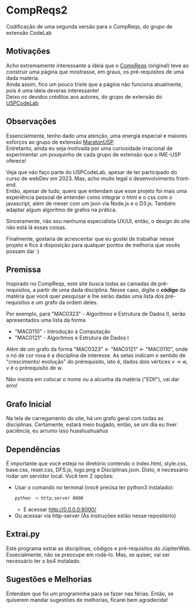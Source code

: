 # CompReqs2
Codificação de uma segunda versão para o CompReqs, do grupo de extensão CodeLab

## Motivações
Acho extremamente interessante a ideia que o [CompReqs](https://bccdev.ime.usp.br/compreqs/) (original) teve ao construir uma página que mostrasse, em graus, os pré-requisitos de uma dada matéria.  
Ainda assim, fico um pouco triste que a página não funciona atualmente, pois é uma ideia deveras interessante!  
Deixo os devidos créditos aos autores, do grupo de extensão do [USPCodeLab](https://codelab.ime.usp.br/#/)

## Observações
Essencialmente, tenho dado uma atenção, uma energia especial e maiores esforços ao grupo de extensão [MaratonUSP](https://www.ime.usp.br/~maratona/).  
Entretanto, ainda eu seja motivada por uma curiosidade irracional de experimentar um pouquinho de cada grupo de extensão que o IME-USP oferece!

Veja que não faço parte do USPCodeLab, apesar de ter participado do curso de webDev em 2023. Mas, acho muito legal o desenvolvimento front-end.  
Então, apesar de tudo, quero que entendam que esse projeto foi mais uma experiência pessoal de entender como integrar o html e o css com o javascript, além de mexer com um json via Node.js e o D3.js. Também adaptar algum algoritmo de grafos na prática.  

Sinceramente, não sou nenhuma especialista UX/UI, então, o design do site não está lá essas coisas.

Finalmente, gostaria de acrescentar que eu gostei de trabalhar nesse projeto e fico à disposição para qualquer pontos de melhoria que vocês possam dar :)

## Premissa
Inspirado no CompReqs, este site busca todas as camadas de pré-requisitos, a partir de uma dada disciplina. Nesse caso, digite o **código** da matéria que você quer pesquisar e lhe serão dadas uma lista dos pré-requisitos e um grafo da ordem deles. 

Por exemplo, para "MAC0323" - Algoritmos e Estrutura de Dados II, serão apresentados uma lista da forma
- "MAC0110" - Introdução à Computação
- "MAC0121" - Algoritmos e Estrutura de Dados I

Além de um grafo da forma "MAC0323" <- "MAC0121" <- "MAC0110", onde o nó de cor roxa é a disciplina de interesse. As setas indicam o sentido de "crescimento/ evolução" do prérequisito, isto é, dados dois vértices v -> w, v é o prérequisito de w.

Não insista em colocar o nome ou a alcunha da matéria ("EDII"), vai dar erro!

## Grafo Inicial
Na tela de carregamento do site, há um grafo geral com todas as disciplinas. Certamente, estará meio bugado, então, se um dia eu tiver paciência, eu arrumo isso huashushuahus

## Dependências
É importante que você esteja no diretório contendo o index.html, style.css, base.css, reset.css, DFS.js, logo.png e Disciplinas.json. Disto, é necessário rodar um servidor local. Você tem 2 opções:
- Usar o comando no terminal (você precisa ter python3 instalado):
  ```bash
  python -m http.server 8000
  ```
  - E acessar http://0.0.0.0:8000/
- Ou acessar via http-server (As instruções estão nesse repositório)

## Extrai.py
Este programa extrai as disciplinas, códigos e pré-requisitos do JúpiterWeb. Essecialmente, não se preocupe em rodá-lo. Mas, se quiser, vai ser necessário ter o bs4 instalado.

## Sugestões e Melhorias
Entendam que foi um programinha para se fazer nas férias. Então, se quiserem mandar sugestões de melhorias, ficarei bem agradecida!
